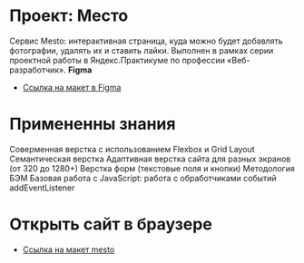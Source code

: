 # Проект: Место

Сервис Mesto: интерактивная страница, куда можно будет добавлять фотографии, удалять их и ставить лайки. Выполнен в рамках серии проектной работы в Яндекс.Практикуме по профессии «Веб-разработчик».
**Figma**

* [Ссылка на макет в Figma](https://www.figma.com/file/2cn9N9jSkmxD84oJik7xL7/JavaScript.-Sprint-4?node-id=0%3A1)

# Примененны знания 
Соверменная верстка с использованием Flexbox и Grid Layout
Семантическая верстка
Адаптивная верстка сайта для разных экранов (от 320 до 1280+)
Верстка форм (текстовые поля и кнопки)
Методология БЭМ
Базовая работа с JavaScript:
работа с обработчиками событий addEventListener



# Открыть сайт в браузере
* [Ссылка на макет mesto](https://nbsk24.github.io/mesto/)